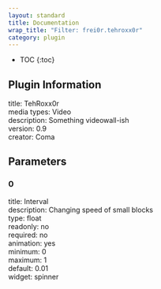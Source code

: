 ```yaml
---
layout: standard
title: Documentation
wrap_title: "Filter: frei0r.tehroxx0r"
category: plugin
---
```

* TOC
{:toc}

## Plugin Information

title: TehRoxx0r  
media types:
Video  
description: Something videowall-ish  
version: 0.9  
creator: Coma  

## Parameters

### 0

title: Interval    
description:
Changing speed of small blocks  
type: float  
readonly: no  
required: no  
animation: yes  
minimum: 0  
maximum: 1  
default: 0.01  
widget: spinner  

